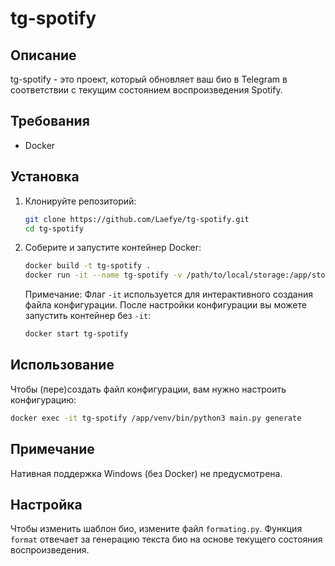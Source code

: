 # tg-spotify

## Описание
tg-spotify - это проект, который обновляет ваш био в Telegram в соответствии с текущим состоянием воспроизведения Spotify.

## Требования
- Docker

## Установка
1. Клонируйте репозиторий:
    ```sh
    git clone https://github.com/Laefye/tg-spotify.git
    cd tg-spotify
    ```

2. Соберите и запустите контейнер Docker:
    ```sh
    docker build -t tg-spotify . 
    docker run -it --name tg-spotify -v /path/to/local/storage:/app/storage tg-spotify
    ```
    Примечание: Флаг `-it` используется для интерактивного создания файла конфигурации. После настройки конфигурации вы можете запустить контейнер без `-it`:
    ```sh
    docker start tg-spotify
    ```

## Использование
Чтобы (пере)создать файл конфигурации, вам нужно настроить конфигурацию:
```sh
docker exec -it tg-spotify /app/venv/bin/python3 main.py generate
```

## Примечание
Нативная поддержка Windows (без Docker) не предусмотрена.

## Настройка
Чтобы изменить шаблон био, измените файл `formating.py`. Функция `format` отвечает за генерацию текста био на основе текущего состояния воспроизведения.
